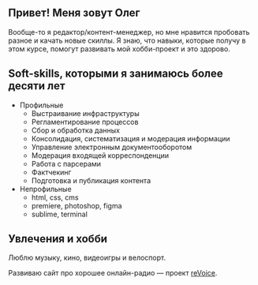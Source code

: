 ## Привет! Меня зовут Олег
Вообще-то я редактор/контент-менеджер, но мне нравится пробовать разное и качать новые скиллы. Я знаю, что навыки, которые получу в этом курсе, помогут развивать мой хобби-проект и это здорово.

## Soft-skills, которыми я занимаюсь более десяти лет
* Профильные
  * Выстраивание инфраструктуры
  * Регламентирование процессов
  * Сбор и обработка данных
  * Консолидация, систематизация и модерация информации
  * Управление электронным документооборотом
  * Модерация входящей корреспонденции
  * Работа с парсерами
  * Фактчекинг
  * Подготовка и публикация контента
* Непрофильные
  * html, css, cms
  * premiere, photoshop, figma
  * sublime, terminal


## Увлечения и хобби
Люблю музыку, кино, видеоигры и велоспорт.

Развиваю сайт про хорошее онлайн-радио — проект [reVoice](http://revoice.ru).
